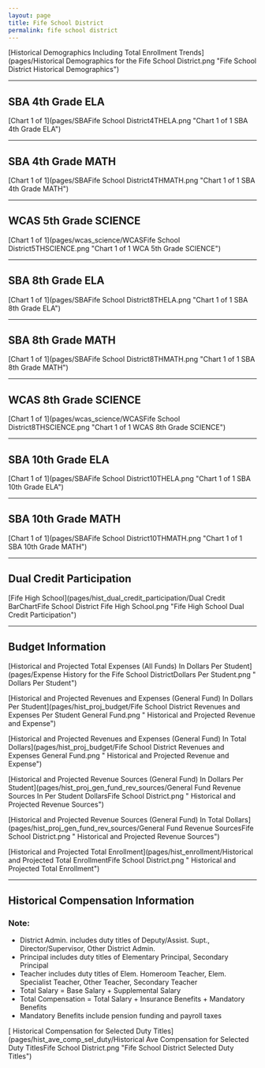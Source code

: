 ```yaml
---
layout: page
title: Fife School District
permalink: fife school district
---
```



[Historical Demographics Including Total Enrollment Trends](pages/Historical Demographics for the Fife School District.png "Fife School District Historical Demographics")

___

## SBA 4th Grade ELA

[Chart 1 of 1](pages/SBAFife School District4THELA.png "Chart 1 of 1 SBA 4th Grade ELA")


___

## SBA 4th Grade MATH

[Chart 1 of 1](pages/SBAFife School District4THMATH.png "Chart 1 of 1 SBA 4th Grade MATH")


___

## WCAS 5th Grade SCIENCE

[Chart 1 of 1](pages/wcas_science/WCASFife School District5THSCIENCE.png "Chart 1 of 1 WCA 5th Grade SCIENCE")


___

## SBA 8th Grade ELA

[Chart 1 of 1](pages/SBAFife School District8THELA.png "Chart 1 of 1 SBA 8th Grade ELA")


___

## SBA 8th Grade MATH

[Chart 1 of 1](pages/SBAFife School District8THMATH.png "Chart 1 of 1 SBA 8th Grade MATH")


___

## WCAS 8th Grade SCIENCE

[Chart 1 of 1](pages/wcas_science/WCASFife School District8THSCIENCE.png "Chart 1 of 1 WCAS 8th Grade SCIENCE")


___

## SBA 10th Grade ELA

[Chart 1 of 1](pages/SBAFife School District10THELA.png "Chart 1 of 1 SBA 10th Grade ELA")


___

## SBA 10th Grade MATH

[Chart 1 of 1](pages/SBAFife School District10THMATH.png "Chart 1 of 1 SBA 10th Grade MATH")


___

## Dual Credit Participation

[Fife High School](pages/hist_dual_credit_participation/Dual Credit BarChartFife School District Fife High School.png "Fife High School Dual Credit Participation")


___

## Budget Information

[Historical and Projected Total Expenses (All Funds) In Dollars Per Student](pages/Expense History for the Fife School DistrictDollars Per Student.png " Dollars Per Student")

[Historical and Projected Revenues and Expenses (General Fund) In Dollars Per Student](pages/hist_proj_budget/Fife School District Revenues and Expenses Per Student General Fund.png " Historical and Projected Revenue and Expense")

[Historical and Projected Revenues and Expenses (General Fund) In Total Dollars](pages/hist_proj_budget/Fife School District Revenues and Expenses General Fund.png " Historical and Projected Revenue and Expense")

[Historical and Projected Revenue Sources (General Fund) In Dollars Per Student](pages/hist_proj_gen_fund_rev_sources/General Fund Revenue Sources In Per Student DollarsFife School District.png " Historical and Projected Revenue Sources")

[Historical and Projected Revenue Sources (General Fund) In Total Dollars](pages/hist_proj_gen_fund_rev_sources/General Fund Revenue SourcesFife School District.png " Historical and Projected Revenue Sources")

[Historical and Projected Total Enrollment](pages/hist_enrollment/Historical and Projected Total EnrollmentFife School District.png " Historical and Projected Total Enrollment")


___

## Historical Compensation Information
### Note:
- District Admin. includes duty titles of Deputy/Assist. Supt., Director/Supervisor, Other District Admin.
- Principal includes duty titles of Elementary Principal, Secondary Principal
- Teacher includes duty titles of Elem. Homeroom Teacher, Elem. Specialist Teacher, Other Teacher, Secondary Teacher
- Total Salary = Base Salary + Supplemental Salary
- Total Compensation = Total Salary + Insurance Benefits + Mandatory Benefits
- Mandatory Benefits include pension funding and payroll taxes

[ Historical Compensation for Selected Duty Titles](pages/hist_ave_comp_sel_duty/Historical Ave Compensation for Selected Duty TitlesFife School District.png "Fife School District Selected Duty Titles")

